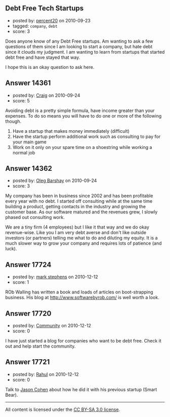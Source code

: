 ## Debt Free Tech Startups

- posted by: [percent20](https://stackexchange.com/users/-1/4396-percent20) on 2010-09-23
- tagged: `company`, `debt`
- score: 3

Does anyone know of any Debt Free startups. Am wanting to ask a few questions of them since I am looking to start a company, but hate debt since it clouds my judgment. I am wanting to learn from startups that started debt free and have stayed that way. 

I hope this is an okay question to ask here.


## Answer 14361

- posted by: [Craig](https://stackexchange.com/users/-1/4342-craig) on 2010-09-24
- score: 5

Avoiding debt is a pretty simple formula, have income greater than your expenses. To do so means you will have to do one or more of the following though.

1. Have a startup that makes money immediately (difficult)
2. Have the startup perform additional work such as consulting to pay for your main game
3. Work on it only on your spare time on a shoestring while working a normal job




## Answer 14362

- posted by: [Oleg Barshay](https://stackexchange.com/users/-1/1098-oleg-barshay) on 2010-09-24
- score: 3

My company has been in business since 2002 and has been profitable every year with no debt.  I started off consulting while at the same time building a product, getting contacts in the industry and growing the customer base.  As our software matured and the revenues grew, I slowly phased out consulting work.  

We are a tiny firm (4 employees) but I like it that way and we do okay revenue-wise.  Like you I am very debt averse and don't like outside investors (or partners) telling me what to do and diluting my equity.  It  is a much slower way to grow your company and requires lots of patience (and luck).



## Answer 17724

- posted by: [mark stephens](https://stackexchange.com/users/-1/212-mark-stephens) on 2010-12-12
- score: 1

ROb Walling has written a book and loads of articles on boot-strapping business. His blog at http://www.softwarebyrob.com/ is well worth a look.


## Answer 17720

- posted by: [Community](https://stackexchange.com/users/-1/-1-community) on 2010-12-12
- score: 0

I have just started a blog for companies who want to be debt free.  Check it out and help start the community.


## Answer 17721

- posted by: [Rahul](https://stackexchange.com/users/-1/2109-rahul) on 2010-12-12
- score: 0

<p>Talk to <a href="http://answers.onstartups.com/users/2/jason">Jason Cohen</a> about how he did it with his previous startup (Smart Bear).</p>




---

All content is licensed under the [CC BY-SA 3.0 license](https://creativecommons.org/licenses/by-sa/3.0/).
